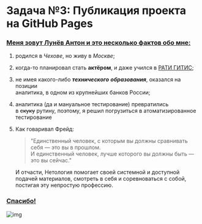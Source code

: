 # Задача №3: Публикация проекта на GitHub Pages

###  <u>Меня зовут Лунёв Антон и это несколько фактов обо мне:</u>  

1. родился в *Чехове*, но живу в *Москве*;
2. когда-то планировал стать __актёром__, и даже учился в [РАТИ ГИТИС](https://gitis.net/ "Демонстрация скромных познаний языка Markdown");  
3. не имея какого-либо ___технического___ ___образования___, оказался на позиции  
аналитика, в одном из крупнейших банков России;  
4. аналитика (да и мануальное тестирование) превратились  
в ~~скуку~~ рутину, поэтому, я решил погрузиться в атоматизированное тестирование  
5. Как говаривал Фрейд: 
    > "Единственный человек, с которым вы должны сравнивать себя  — это вы в прошлом.  
     И единственный человек, лучше которого вы должны быть — это вы сейчас."  

    И отчасти, Нетология помогает своей системной и доступной  
    подачей материалов, смотреть в себя и соревноваться с собой,  
    постигая эту непростую профессию. 


### <u>Спасибо!</u> 
![img](https://d3dehtdmp2rwcw.cloudfront.net/ms_602425/6jRQjWnkGrs7CcBQAJ9ulmP9yBaE3n/IMG_8702%255B4148%255D.png?Expires=1705140000&Signature=mry-a8nwxbrX5pcVecnVldlVHSz44LwK1yLw8G9V3DLjWw~OhoJevv3r85pLD8c8hC0q665MtPnWWljbkeBRX~nrTPauYXoE~tVXkBfNsSpsFxum5hX262MBlyWHCfXba2KIhkGn0of3fC-XtY4PTujbkWjHhQ0K587cAhhyTN7taM~TRdE2gDz1~5FDxo0r5wC714YINYcllDFqGHSSwmaclg4QrsbMsxyCtMXbO1dxCkTe6k-spmPUh6fsF3LCr1~LwNEYElxqldOs8GdrUSJmQywTEblCrm5pzbLSMeiuN~yMdmGmbHaPPPsGc~awBLixzqtX37OFWpdyFzLlrA__&Key-Pair-Id=APKAJBCGYQYURKHBGCOA)  



